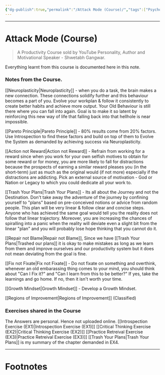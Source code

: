 ```yaml
---
{"dg-publish":true,"permalink":"/Attack Mode (Course)/","tags":["Psychology","Wisdom"]}
---
```



---
# Attack Mode (Course)
> A Productivity Course sold by YouTube Personality, Author and Motivational Speaker - Shwetabh Gangwar.

Everything learnt from this course is documented here in this note.

### Notes from the Course.
[[Neuroplasticity\|Neuroplasticity]] - when you do a task, the brain makes a new connection. These connections solidify further and this behaviour becomes a part of you. Evolve your workplan & follow it consistently to create better habits and achieve more output. Your Old Behaviour is still there where you can fall into again. Goal is to make it so latent by reinforcing this new way of life that falling back into that hellhole is near impossible.

[[Pareto Principle\|Pareto Principle]] - 80% results come from 20% factors. Use Introspection to find these factors and build on top of them to Evolve the System as demanded by achieving success via Neuroplasticity.

[[Action not Reward\|Action not Reward]] - Refrain from working for a reward since when you work for your own selfish motives to obtain for some reward or for money, you are more likely to fall for distractions because the prospects of earning a similar reward pleases you (in the short-term) just as much as the original would (if not more) especially if the distractions are addicting. Pick an external source of motivation - God or Nation or Legacy to which you could dedicate all your work to. 

[[Trash Your Plans\|Trash Your Plans]] - Its all about the Journey and not the Destination. Don't take away the adventure of the journey by confining yourself to "plans" based on pre-conceived notions or advice from random people. This plan will be very linear & follow clear and concise steps. Anyone who has achieved the same goal would tell you the reality does not follow that linear trajectory. Moreover, you are increasing the chances of spiralling into a panic when the reality will deviate even a slight bit from the linear "plan" and you will probably lose hope thinking that you cannot do it.

[[Repair not Blame\|Repair not Blame]], Since we have [[Trash Your Plans\|Trashed our plans]] it is okay to make mistakes as long as we learn from them and improve ourselves and our productivity system but it does not mean deviating from the goal is fine.

[[Fix not Fixate\|Fix not Fixate]] - Do not fixate on something and overthink, whenever an old embarassing thing comes to your mind, you should think about "Can I Fix it?" and "Can I learn from this to be better?" If yes, take the learnings and go home. If no, then it isn't worth your time.

[[Growth Mindset\|Growth Mindset]] - Develop a Growth Mindset.

[[Regions of Improvement\|Regions of Improvement]] (Classified)

### Exercises shared in the Course
The Answers are personal. Hence not uploaded online.
[[Introspection Exercise (EX1)\|Introspection Exercise (EX1)]] 
[[Critical Thinking Exercise (EX2)\|Critical Thinking Exercise (EX2)]] 
[[Practice Retreival Exercise (EX3)\|Practice Retreival Exercise (EX3)]] 
[[Trash Your Plans\|Trash Your Plans]] is my summary of the chapter demanded in EX4.

---
# Footnotes